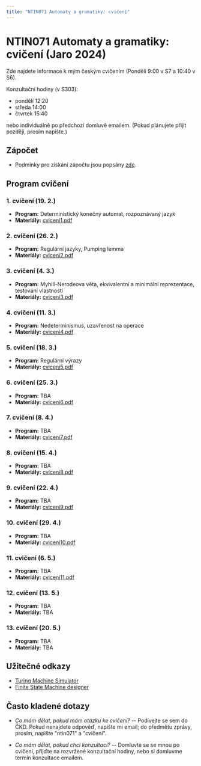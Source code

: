 ```yaml
---
title: "NTIN071 Automaty a gramatiky: cvičení"
---
```


# NTIN071 Automaty a gramatiky: cvičení (Jaro 2024)

Zde najdete informace k mým českým cvičením (Pondělí 9:00 v S7 a 10:40 v S6).

Konzultační hodiny (v S303):

* pondělí 12:20
* středa 14:00
* čtvrtek 15:40

nebo individuálně po předchozí domluvě emailem. (Pokud plánujete přijít později, prosím napište.)

## Zápočet

* Podmínky pro získání zápočtu jsou popsány [zde](https://github.com/jbulin-mff-uk/ntin071/raw/main/cviceni/zapocet.txt).

## Program cvičení

### 1. cvičení (19. 2.)

* **Program:** Deterministický konečný automat, rozpoznávaný jazyk
* **Materiály:** [cviceni1.pdf](https://github.com/jbulin-mff-uk/ntin071/raw/main/cviceni/cviceni1.pdf)

### 2. cvičení (26. 2.)

* **Program:** Regulární jazyky, Pumping lemma
* **Materiály:** [cviceni2.pdf](https://github.com/jbulin-mff-uk/ntin071/raw/main/cviceni/cviceni2.pdf)

### 3. cvičení (4. 3.)

* **Program:** Myhill-Nerodeova věta, ekvivalentní a minimální reprezentace, testování vlastností
* **Materiály:** [cviceni3.pdf](https://github.com/jbulin-mff-uk/ntin071/raw/main/cviceni/cviceni3.pdf)

### 4. cvičení (11. 3.)

* **Program:** Nedeterminismus, uzavřenost na operace
* **Materiály:** [cviceni4.pdf](https://github.com/jbulin-mff-uk/ntin071/raw/main/cviceni/cviceni4.pdf)

### 5. cvičení (18. 3.)

* **Program:** Regulární výrazy
* **Materiály:** [cviceni5.pdf](https://github.com/jbulin-mff-uk/ntin071/raw/main/cviceni/cviceni5.pdf)

### 6. cvičení (25. 3.)

* **Program:** TBA
* **Materiály:** [cviceni6.pdf](https://github.com/jbulin-mff-uk/ntin071/raw/main/cviceni/cviceni6.pdf)

### 7. cvičení (8. 4.)

* **Program:** TBA
* **Materiály:** [cviceni7.pdf](https://github.com/jbulin-mff-uk/ntin071/raw/main/cviceni/cviceni7.pdf)

### 8. cvičení (15. 4.)

* **Program:** TBA
* **Materiály:** [cviceni8.pdf](https://github.com/jbulin-mff-uk/ntin071/raw/main/cviceni/cviceni8.pdf)

### 9. cvičení (22. 4.)

* **Program:** TBA
* **Materiály:** [cviceni9.pdf](https://github.com/jbulin-mff-uk/ntin071/raw/main/cviceni/cviceni9.pdf)

### 10. cvičení (29. 4.)

* **Program:** TBA
* **Materiály:** [cviceni10.pdf](https://github.com/jbulin-mff-uk/ntin071/raw/main/cviceni/cviceni10.pdf)

### 11. cvičení (6. 5.)

* **Program:** TBA
* **Materiály:** [cviceni11.pdf](https://github.com/jbulin-mff-uk/ntin071/raw/main/cviceni/cviceni11.pdf)

### 12. cvičení (13. 5.)

* **Program:** TBA
* **Materiály:** TBA

### 13. cvičení (20. 5.)

* **Program:** TBA
* **Materiály:** TBA

## Užitečné odkazy

* [Turing Machine Simulator](https://turingmachinesimulator.com/)
* [Finite State Machine designer](http://madebyevan.com/fsm/)

## Často kladené dotazy

* _Co mám dělat, pokud mám otázku ke cvičení?_ -- Podívejte se sem do ČKD. Pokud nenajdete odpověď, napište mi email; do předmětu zprávy, prosím, napište "ntin071" a "cvičení".

* _Co mám dělat, pokud chci konzultaci?_ -- Domluvte se se mnou po cvičení, přijďte na rozvržené konzultační hodiny, nebo si domluvme termín konzultace emailem.
